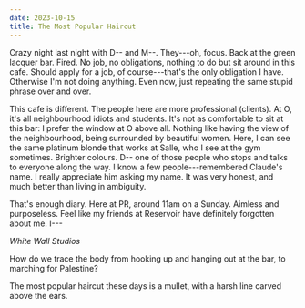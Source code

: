 ```yaml
---
date: 2023-10-15
title: The Most Popular Haircut
---
```


Crazy night last night with D-- and M--. They---oh, focus. Back at the green lacquer bar. Fired. No job, no obligations, nothing to do but sit around in this cafe. Should apply for a job, of course---that's the only obligation I have. Otherwise I'm not doing anything. Even now, just repeating the same stupid phrase over and over.

This cafe is different. The people here are more professional (clients). At O, it's all neighbourhood idiots and students. It's not as comfortable to sit at this bar: I prefer the window at O above all. Nothing like having the view of the neighbourhood, being surrounded by beautiful women. Here, I can see the same platinum blonde that works at Salle, who I see at the gym sometimes. Brighter colours. D-- one of those people who stops and talks to everyone along the way. I know a few people---remembered Claude's name. I really appreciate him asking my name. It was very honest, and much better than living in ambiguity.

That's enough diary. Here at PR, around 11am on a Sunday. Aimless and purposeless. Feel like my friends at Reservoir have definitely forgotten about me. I---

*White Wall Studios*

How do we trace the body from hooking up and hanging out at the bar, to marching for Palestine?

The most popular haircut these days is a mullet, with a harsh line carved above the ears.
